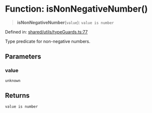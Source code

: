# Function: isNonNegativeNumber()

> **isNonNegativeNumber**(`value`): `value is number`

Defined in: [shared/utils/typeGuards.ts:77](https://github.com/Nick2bad4u/Uptime-Watcher/blob/dca5483e793478722cd3e6e125cafcec5fc771f0/shared/utils/typeGuards.ts#L77)

Type predicate for non-negative numbers.

## Parameters

### value

`unknown`

## Returns

`value is number`

